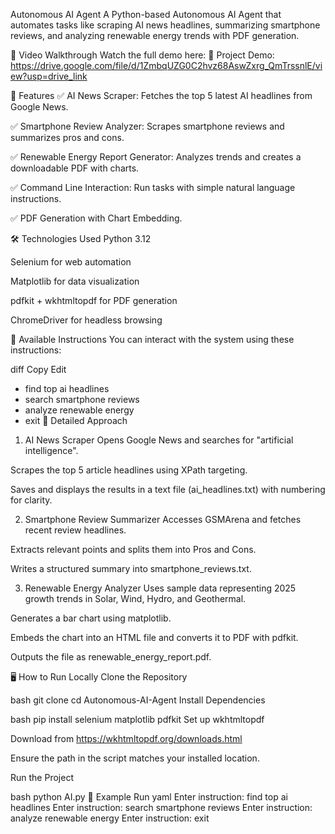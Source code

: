  Autonomous AI Agent
A Python-based Autonomous AI Agent that automates tasks like scraping AI news headlines, summarizing smartphone reviews, and analyzing renewable energy trends with PDF generation.

🎥 Video Walkthrough
Watch the full demo here:
🔗 Project Demo: https://drive.google.com/file/d/1ZmbqUZG0C2hvz68AswZxrg_QmTrssnlE/view?usp=drive_link

🚀 Features
✅ AI News Scraper: Fetches the top 5 latest AI headlines from Google News.

✅ Smartphone Review Analyzer: Scrapes smartphone reviews and summarizes pros and cons.

✅ Renewable Energy Report Generator: Analyzes trends and creates a downloadable PDF with charts.

✅ Command Line Interaction: Run tasks with simple natural language instructions.

✅ PDF Generation with Chart Embedding.

🛠 Technologies Used
Python 3.12

Selenium for web automation

Matplotlib for data visualization

pdfkit + wkhtmltopdf for PDF generation

ChromeDriver for headless browsing

🧩 Available Instructions
You can interact with the system using these instructions:

diff
Copy
Edit
- find top ai headlines
- search smartphone reviews
- analyze renewable energy
- exit
📌 Detailed Approach
1. AI News Scraper
Opens Google News and searches for "artificial intelligence".

Scrapes the top 5 article headlines using XPath targeting.

Saves and displays the results in a text file (ai_headlines.txt) with numbering for clarity.

2. Smartphone Review Summarizer
Accesses GSMArena and fetches recent review headlines.

Extracts relevant points and splits them into Pros and Cons.

Writes a structured summary into smartphone_reviews.txt.

3. Renewable Energy Analyzer
Uses sample data representing 2025 growth trends in Solar, Wind, Hydro, and Geothermal.

Generates a bar chart using matplotlib.

Embeds the chart into an HTML file and converts it to PDF with pdfkit.

Outputs the file as renewable_energy_report.pdf.

🖥 How to Run Locally
Clone the Repository

bash
git clone <your-repo-link>
cd Autonomous-AI-Agent
Install Dependencies

bash
pip install selenium matplotlib pdfkit
Set up wkhtmltopdf

Download from https://wkhtmltopdf.org/downloads.html

Ensure the path in the script matches your installed location.

Run the Project

bash
python AI.py
🏁 Example Run
yaml
Enter instruction: find top ai headlines
Enter instruction: search smartphone reviews
Enter instruction: analyze renewable energy
Enter instruction: exit
